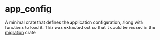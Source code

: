 # app_config

A minimal crate that defines the application configuration, along with functions
to load it.
This was extracted out so that it could be reused in the [migration](../migration/src/main.rs) crate.
